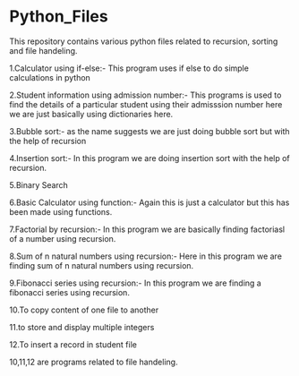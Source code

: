 # Python_Files
This repository contains various python files related to recursion, sorting and file handeling.


1.Calculator using if-else:- This program uses if else to do simple calculations in python

2.Student information using admission number:- This programs is used to find the details of a particular student using their admisssion number here we are just basically using dictionaries here.

3.Bubble sort:- as the name suggests we are just doing bubble sort but with the help of recursion

4.Insertion sort:- In this program we are doing insertion sort with the help of recursion.

5.Binary Search

6.Basic Calculator using function:- Again this is just a calculator but this has been made using functions.

7.Factorial by recursion:- In this program we are basically finding factoriasl of a number using recursion.

8.Sum of n natural numbers using recursion:- Here in this program we are finding sum of n natural numbers using recursion.

9.Fibonacci series using recursion:- In this program we are finding a fibonacci series using recursion.

10.To copy content of one file to another

11.to store and display multiple integers

12.To insert a record in student file


10,11,12 are programs related to file handeling.
